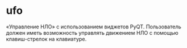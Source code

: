 # ufo
«Управление НЛО» с использованием виджетов PyQT. Пользователь должен иметь возможность управлять движением НЛО с помощью клавиш-стрелок на клавиатуре.
